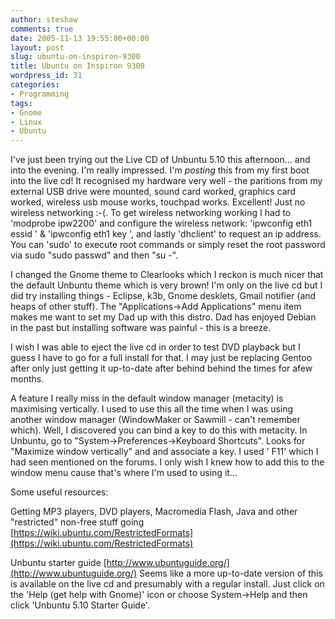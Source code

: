 ```yaml
---
author: steshaw
comments: true
date: 2005-11-13 19:55:00+00:00
layout: post
slug: ubuntu-on-inspiron-9300
title: Ubuntu on Inspiron 9300
wordpress_id: 31
categories:
- Programming
tags:
- Gnome
- Linux
- Ubuntu
---
```


I've just been trying out the Live CD of Unbuntu 5.10 this afternoon... and into the evening. I'm really impressed. I'm *posting* this from my first boot into the live cd! It recognised my hardware very well - the paritions from my external USB drive were mounted, sound card worked, graphics card worked, wireless usb mouse works, touchpad works. Excellent! Just no wireless networking :-(. To get wireless networking working I had to 'modprobe ipw2200' and configure the wireless network: 'ipwconfig eth1 essid ' & 'ipwconfig eth1 key ', and lastly 'dhclient' to request an ip address. You can 'sudo' to execute root commands or simply reset the root password via sudo "sudo passwd" and then "su -".

I changed the Gnome theme to Clearlooks which I reckon is much nicer that the default Unbuntu theme which is very brown! I'm only on the live cd but I did try installing things - Eclipse, k3b, Gnome desklets, Gmail notifier (and heaps of other stuff). The "Applications->Add Applications" menu item makes me want to set my Dad up with this distro. Dad has enjoyed Debian in the past but installing software was painful - this is a breeze.

I wish I was able to eject the live cd in order to test DVD playback but I guess I have to go for a full install for that. I may just be replacing Gentoo after only just getting it up-to-date after behind behind the times for afew months.

A feature I really miss in the default window manager (metacity) is maximising vertically. I used to use this all the time when I was using another window manager (WindowMaker or Sawmill - can't remember which). Well, I discovered you can bind a key to do this with metacity. In Unbuntu, go to  "System->Preferences->Keyboard Shortcuts". Looks for "Maximize window vertically" and and associate a key. I used ' F11' which I had seen mentioned on the forums. I only wish I knew how to add this to the window menu cause that's where I'm used to using it...

Some useful resources:

Getting MP3 players, DVD players, Macromedia Flash, Java and other "restricted" non-free stuff going
[https://wiki.ubuntu.com/RestrictedFormats](https://wiki.ubuntu.com/RestrictedFormats)

Unbuntu starter guide
[http://www.ubuntuguide.org/](http://www.ubuntuguide.org/)
Seems like a more up-to-date version of this is available on the live cd and presumably with a regular install. Just click on the 'Help (get help with Gnome)' icon or choose System->Help and then click 'Unbuntu 5.10 Starter Guide'.
